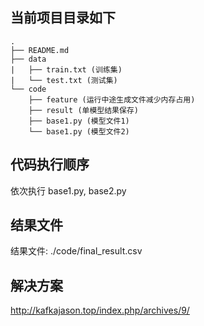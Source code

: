 ## 当前项目目录如下 
    .
    ├── README.md
    ├── data
    |   ├── train.txt (训练集)
    |   └── test.txt (测试集)
    └── code
        ├── feature (运行中途生成文件减少内存占用)
        ├── result (单模型结果保存)
        ├── base1.py (模型文件1)
        └── base1.py (模型文件2)

## 代码执行顺序

依次执行 base1.py, base2.py

## 结果文件

结果文件: ./code/final_result.csv

## 解决方案
http://kafkajason.top/index.php/archives/9/
